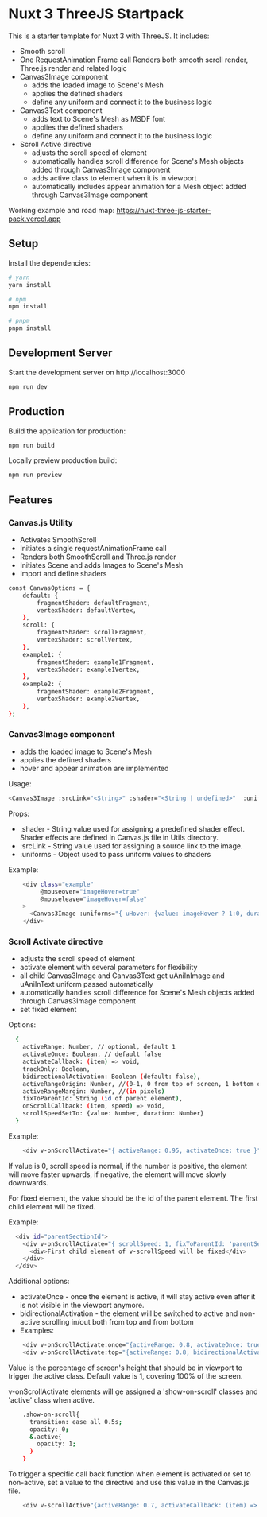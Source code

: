 # Nuxt 3 ThreeJS Startpack

This is a starter template for Nuxt 3 with ThreeJS. It includes:

- Smooth scroll
- One RequestAnimation Frame call Renders both smooth scroll render, Three.js render and related logic
- Canvas3Image component
  - adds the loaded image to Scene's Mesh
  - applies the defined shaders
  - define any uniform and connect it to the business logic
- Canvas3Text component
  - adds text to Scene's Mesh as MSDF font
  - applies the defined shaders
  - define any uniform and connect it to the business logic
- Scroll Active directive
  - adjusts the scroll speed of element
  - automatically handles scroll difference for Scene's Mesh objects added through Canvas3Image component
  - adds active class to element when it is in viewport
  - automatically includes appear animation for a Mesh object added through Canvas3Image component

Working example and road map: https://nuxt-three-js-starter-pack.vercel.app

## Setup

Install the dependencies:

```bash
# yarn
yarn install

# npm
npm install

# pnpm
pnpm install
```

## Development Server

Start the development server on http://localhost:3000

```bash
npm run dev
```

## Production

Build the application for production:

```bash
npm run build
```

Locally preview production build:

```bash
npm run preview
```

## Features

### Canvas.js Utility

- Activates SmoothScroll
- Initiates a single requestAnimationFrame call
- Renders both SmoothScroll and Three.js render
- Initiates Scene and adds Images to Scene's Mesh
- Import and define shaders

```bash
const CanvasOptions = {
    default: {
        fragmentShader: defaultFragment,
        vertexShader: defaultVertex,
    },
    scroll: {
        fragmentShader: scrollFragment,
        vertexShader: scrollVertex,
    },
    example1: {
        fragmentShader: example1Fragment,
        vertexShader: example1Vertex,
    },
    example2: {
        fragmentShader: example2Fragment,
        vertexShader: example2Vertex,
    },
};
```

### Canvas3Image component

- adds the loaded image to Scene's Mesh
- applies the defined shaders
- hover and appear animation are implemented

Usage:

```bash
<Canvas3Image :srcLink="<String>" :shader="<String | undefined>"  :uniforms="<{uName: {value:Number , duration: Number}}>"  />
```

Props:

- :shader - String value used for assigning a predefined shader effect. Shader effects are defined in Canvas.js file in
  Utils directory.
- :srcLink - String value used for assigning a source link to the image.
- :uniforms - Object used to pass uniform values to shaders

Example:

```bash
    <div class="example"
         @mouseover="imageHover=true"
         @mouseleave="imageHover=false"
    >
      <Canvas3Image :uniforms="{ uHover: {value: imageHover ? 1:0, duration: 0.5 }}" :shader="'example1'" :srcLink="'img/example1.jpg'" />
    </div>
```

### Scroll Activate directive

- adjusts the scroll speed of element
- activate element with several parameters for flexibility
- all child Canvas3Image and Canvas3Text get uAniInImage and uAniInText uniform passed automatically
- automatically handles scroll difference for Scene's Mesh objects added through Canvas3Image component
- set fixed element

Options:

```bash
  {
    activeRange: Number, // optional, default 1
    activateOnce: Boolean, // default false
    activateCallback: (item) => void,
    trackOnly: Boolean,
    bidirectionalActivation: Boolean (default: false),
    activeRangeOrigin: Number, //(0-1, 0 from top of screen, 1 bottom of the screen)
    activeRangeMargin: Number, //(in pixels)
    fixToParentId: String (id of parent element),
    onScrollCallback: (item, speed) => void,
    scrollSpeedSetTo: {value: Number, duration: Number}
  }
```

Example:

```bash
    <div v-onScrollActivate="{ activeRange: 0.95, activateOnce: true }" ></div>
```

If value is 0, scroll speed is normal, if the number is positive, the element will move faster upwards, if negative, the
element will move slowly downwards.

For fixed element, the value should be the id of the parent element. The first child element will be fixed.

Example:

```bash
  <div id="parentSectionId">
    <div v-onScrollActivate="{ scrollSpeed: 1, fixToParentId: 'parentSectionId' }" >
      <div>First child element of v-scrollSpeed will be fixed</div>
    </div>
  </div>
```

Additional options:

- activateOnce - once the element is active, it will stay active even after it is not visible in the viewport anymore.
- bidirectionalActivation - the element will be switched to active and non-active scrolling in/out both from top and from bottom
- Examples:

```bash
    <div v-onScrollActivate:once="{activeRange: 0.8, activateOnce: true }" ></div>
    <div v-onScrollActivate:top="{activeRange: 0.8, bidirectionalActivation: true }" ></div>
```

Value is the percentage of screen's height that should be in viewport to trigger the active class. Default value is 1,
covering 100% of the screen.

v-onScrollActivate elements will ge assigned a 'show-on-scroll' classes and 'active' class when active.

```bash
    .show-on-scroll{
      transition: ease all 0.5s;
      opacity: 0;
      &.active{
        opacity: 1;
      }
    }
```

To trigger a specific call back function when element is activated or set to non-active, set a value to the directive and use this value in the Canvas.js file.

```bash
    <div v-scrollActive"{activeRange: 0.7, activateCallback: (item) => {console.log('item activated -> ' , item)}}" ></div>
```
